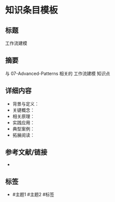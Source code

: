 # 知识条目模板

## 标题

工作流建模

## 摘要

与 07-Advanced-Patterns 相关的 工作流建模 知识点

## 详细内容

- 背景与定义：
- 关键概念：
- 相关原理：
- 实践应用：
- 典型案例：
- 拓展阅读：

## 参考文献/链接

-

## 标签

- #主题1 #主题2 #标签
